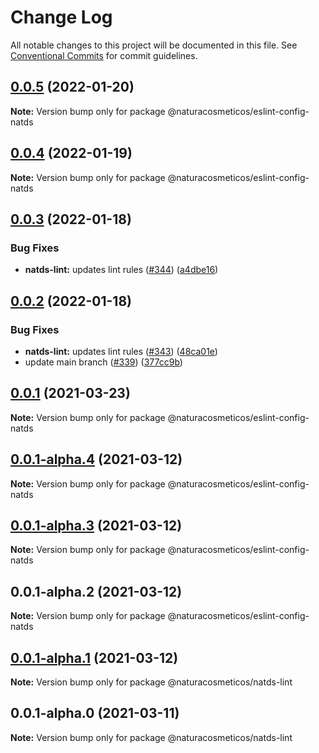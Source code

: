 # Change Log

All notable changes to this project will be documented in this file.
See [Conventional Commits](https://conventionalcommits.org) for commit guidelines.

## [0.0.5](https://github.com/natura-cosmeticos/natds-commons/compare/@naturacosmeticos/eslint-config-natds@0.0.4...@naturacosmeticos/eslint-config-natds@0.0.5) (2022-01-20)

**Note:** Version bump only for package @naturacosmeticos/eslint-config-natds





## [0.0.4](https://github.com/natura-cosmeticos/natds-commons/compare/@naturacosmeticos/eslint-config-natds@0.0.3...@naturacosmeticos/eslint-config-natds@0.0.4) (2022-01-19)

**Note:** Version bump only for package @naturacosmeticos/eslint-config-natds





## [0.0.3](https://github.com/natura-cosmeticos/natds-commons/compare/@naturacosmeticos/eslint-config-natds@0.0.2...@naturacosmeticos/eslint-config-natds@0.0.3) (2022-01-18)


### Bug Fixes

* **natds-lint:** updates lint rules ([#344](https://github.com/natura-cosmeticos/natds-commons/issues/344)) ([a4dbe16](https://github.com/natura-cosmeticos/natds-commons/commit/a4dbe16c0090ce953e9a70efb2ebd3a8985d49a3))





## [0.0.2](https://github.com/natura-cosmeticos/natds-commons/compare/@naturacosmeticos/eslint-config-natds@0.0.1...@naturacosmeticos/eslint-config-natds@0.0.2) (2022-01-18)


### Bug Fixes

* **natds-lint:** updates lint rules ([#343](https://github.com/natura-cosmeticos/natds-commons/issues/343)) ([48ca01e](https://github.com/natura-cosmeticos/natds-commons/commit/48ca01e147869d7d40f63fe4e77f0ee3d19e00ba))
* update main branch ([#339](https://github.com/natura-cosmeticos/natds-commons/issues/339)) ([377cc9b](https://github.com/natura-cosmeticos/natds-commons/commit/377cc9b9cc2bb8dfb7e42fbc2b9cd08ddbf8301a))





## [0.0.1](https://github.com/natura-cosmeticos/natds-commons/compare/@naturacosmeticos/eslint-config-natds@0.0.1-alpha.4...@naturacosmeticos/eslint-config-natds@0.0.1) (2021-03-23)

**Note:** Version bump only for package @naturacosmeticos/eslint-config-natds





## [0.0.1-alpha.4](https://github.com/natura-cosmeticos/natds-commons/compare/@naturacosmeticos/eslint-config-natds@0.0.1-alpha.3...@naturacosmeticos/eslint-config-natds@0.0.1-alpha.4) (2021-03-12)

**Note:** Version bump only for package @naturacosmeticos/eslint-config-natds





## [0.0.1-alpha.3](https://github.com/natura-cosmeticos/natds-commons/compare/@naturacosmeticos/eslint-config-natds@0.0.1-alpha.2...@naturacosmeticos/eslint-config-natds@0.0.1-alpha.3) (2021-03-12)

**Note:** Version bump only for package @naturacosmeticos/eslint-config-natds





## 0.0.1-alpha.2 (2021-03-12)

**Note:** Version bump only for package @naturacosmeticos/eslint-config-natds





## [0.0.1-alpha.1](https://github.com/natura-cosmeticos/natds-commons/compare/@naturacosmeticos/natds-lint@0.0.1-alpha.0...@naturacosmeticos/natds-lint@0.0.1-alpha.1) (2021-03-12)

**Note:** Version bump only for package @naturacosmeticos/natds-lint





## 0.0.1-alpha.0 (2021-03-11)

**Note:** Version bump only for package @naturacosmeticos/natds-lint

